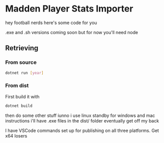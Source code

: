 # Madden Player Stats Importer

hey football nerds here's some code for you

.exe and .sh versions coming soon but for now you'll need node

## Retrieving

### From source

```bash
dotnet run [year]
```

### From dist

First build it with

```bash
dotnet build
```

then do some other stuff iunno i use linux standby for windows and mac instructions
i'll have .exe files in the dist/ folder eventually
get off my back

I have VSCode commands set up for publishing on all three platforms. Get x64 losers